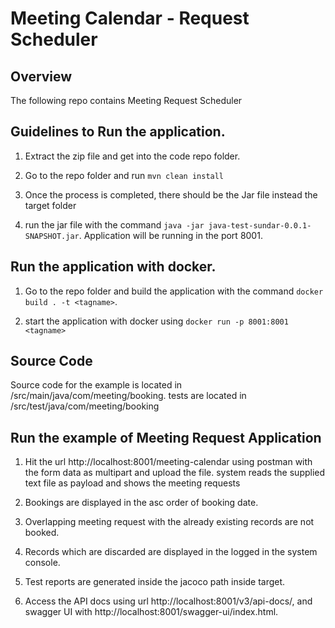 # Meeting Calendar - Request Scheduler

## Overview
The following repo contains Meeting Request Scheduler

## Guidelines to Run the application.


1. Extract the zip file and get into the code repo folder.

2. Go to the repo folder and run ```mvn clean install```

3. Once the process is completed, there should be the Jar file instead the target folder

4. run the jar file with the command ```java -jar java-test-sundar-0.0.1-SNAPSHOT.jar```. Application will be running in the port 8001.

## Run the application with docker.

1. Go to the repo folder and build the application with the command ```docker build . -t <tagname>```.

2. start the application with docker using ```docker run -p 8001:8001 <tagname>```


## Source Code

Source code for the example is located in /src/main/java/com/meeting/booking. 
tests are located in /src/test/java/com/meeting/booking

## Run the example of Meeting Request Application


1. Hit the url http://localhost:8001/meeting-calendar using postman with the form data as multipart and upload the file. 
system reads the supplied text file as payload and shows the meeting requests

2. Bookings are displayed in the asc order of booking date.

3. Overlapping meeting request with the already existing records are not booked.

4. Records which are discarded are displayed in the logged in the system console.

5. Test reports are generated inside the jacoco path inside target.

5. Access the API docs using url http://localhost:8001/v3/api-docs/, and swagger UI with http://localhost:8001/swagger-ui/index.html.


